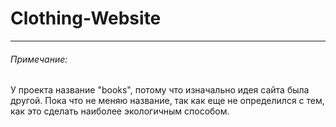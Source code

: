 # Clothing-Website

---
###### Примечание:
У проекта название "books", потому что изначально идея сайта была другой. Пока что не меняю название, так как еще не определился с тем, как это сделать наиболее экологичным способом.
